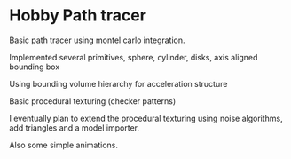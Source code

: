 # Hobby Path tracer

Basic path tracer using montel carlo integration.

Implemented several primitives, sphere, cylinder, disks, axis aligned bounding box

Using bounding volume hierarchy for acceleration structure

Basic procedural texturing (checker patterns)

I eventually plan to extend the procedural texturing using noise algorithms, add triangles and a model importer.

Also some simple animations.
